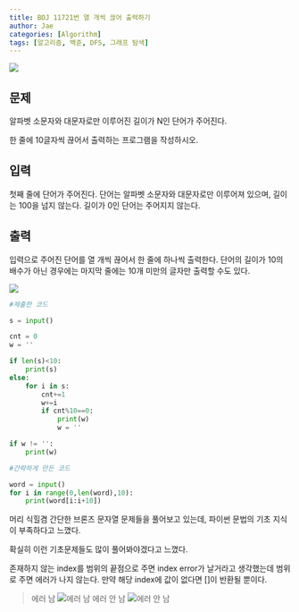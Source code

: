```yaml
---
title: BOJ 11721번 열 개씩 끊어 출력하기
author: Jae
categories: [Algorithm]
tags: [알고리즘, 백준, DFS, 그래프 탐색]
---
```


![](https://images.velog.io/images/a87380/post/9c4840b1-6474-4561-9893-0f6febdd1f34/image.png)

## 문제

알파벳 소문자와 대문자로만 이루어진 길이가 N인 단어가 주어진다.

한 줄에 10글자씩 끊어서 출력하는 프로그램을 작성하시오.

## 입력

첫째 줄에 단어가 주어진다. 단어는 알파벳 소문자와 대문자로만 이루어져 있으며, 길이는 100을 넘지 않는다. 길이가 0인 단어는 주어지지 않는다.

## 출력

입력으로 주어진 단어를 열 개씩 끊어서 한 줄에 하나씩 출력한다. 단어의 길이가 10의 배수가 아닌 경우에는 마지막 줄에는 10개 미만의 글자만 출력할 수도 있다.

![](https://images.velog.io/images/a87380/post/a3350518-7d8c-4a56-a634-e5a179bbedfa/image.png)

```python
#제출한 코드

s = input()

cnt = 0
w = ''

if len(s)<10:
    print(s)
else:
    for i in s:
        cnt+=1
        w+=i
        if cnt%10==0:
            print(w)
            w = ''

if w != '':
    print(w)
```

```python
#간략하게 만든 코드

word = input()
for i in range(0,len(word),10):
    print(word[i:i+10])
```

머리 식힐겸 간단한 브론즈 문자열 문제들을 풀어보고 있는데, 파이썬 문법의 기초 지식이 부족하다고 느꼈다.

확실히 이런 기초문제들도 많이 풀어봐야겠다고 느꼈다.

존재하지 않는 index를 범위의 끝점으로 주면 index error가 날거라고 생각했는데 범위로 주면 에러가 나지 않는다. 만약 해당 index에 값이 없다면 []이 반환될 뿐이다.

> 에러 남
> ![에러 남](https://images.velog.io/images/a87380/post/918bff97-57bf-4da3-a8df-d38010ba6bcd/image.png)
> 에러 안 남
> ![에러 안 남](https://images.velog.io/images/a87380/post/a6df714f-8a96-4830-b711-5dab26608187/image.png)
